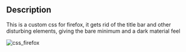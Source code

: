 ## Description

This is a custom css for firefox, it gets rid of the title bar and other disturbing elements, giving the bare minimum and a dark material feel

![css_firefox](https://github.com/reyan1357/firefox_custom/assets/71934967/683ab931-e5ef-46ea-a7cc-7de3c4ade4f1)
